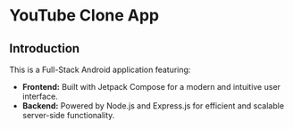 # YouTube Clone App  

## Introduction  
This is a Full-Stack Android application featuring:  
- **Frontend:** Built with Jetpack Compose for a modern and intuitive user interface.  
- **Backend:** Powered by Node.js and Express.js for efficient and scalable server-side functionality.

